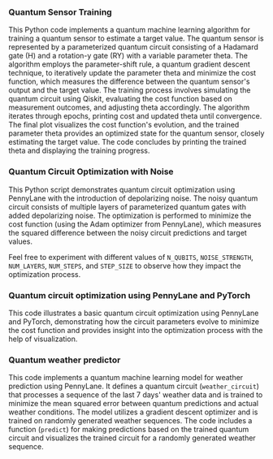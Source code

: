 ### Quantum Sensor Training

This Python code implements a quantum machine learning algorithm for training a quantum sensor to estimate a target value. The quantum sensor is represented by a parameterized quantum circuit consisting of a Hadamard gate (H) and a rotation-y gate (RY) with a variable parameter theta. The algorithm employs the parameter-shift rule, a quantum gradient descent technique, to iteratively update the parameter theta and minimize the cost function, which measures the difference between the quantum sensor's output and the target value. The training process involves simulating the quantum circuit using Qiskit, evaluating the cost function based on measurement outcomes, and adjusting theta accordingly. The algorithm iterates through epochs, printing cost and updated theta until convergence. The final plot visualizes the cost function's evolution, and the trained parameter theta provides an optimized state for the quantum sensor, closely estimating the target value. The code concludes by printing the trained theta and displaying the training progress.

### Quantum Circuit Optimization with Noise

This Python script demonstrates quantum circuit optimization using PennyLane with the introduction of depolarizing noise. The noisy quantum circuit consists of multiple layers of parameterized quantum gates with added depolarizing noise. The optimization is performed to minimize the cost function (using the Adam optimizer from PennyLane), which measures the squared difference between the noisy circuit predictions and target values.

Feel free to experiment with different values of `N_QUBITS`, `NOISE_STRENGTH`, `NUM_LAYERS`, `NUM_STEPS`, and `STEP_SIZE` to observe how they impact the optimization process.

### Quantum circuit optimization using PennyLane and PyTorch

This code illustrates a basic quantum circuit optimization using PennyLane and PyTorch, demonstrating how the circuit parameters evolve to minimize the cost function and provides insight into the optimization process with the help of visualization.

### Quantum weather predictor
This code implements a quantum machine learning model for weather prediction using PennyLane. It defines a quantum circuit (`weather_circuit`) that processes a sequence of the last 7 days' weather data and is trained to minimize the mean squared error between quantum predictions and actual weather conditions. The model utilizes a gradient descent optimizer and is trained on randomly generated weather sequences. The code includes a function (`predict`) for making predictions based on the trained quantum circuit and visualizes the trained circuit for a randomly generated weather sequence.
